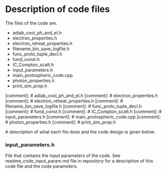 # Description of code files

The files of the code are. 

- adiab_cool_ph_and_el.h
- electron_properties.h
- electron_reheat_properties.h
- filename_bin_save_logfile.h
- func_proto_tuple_decl.h
- fund_const.h
- IC_Compton_scatt.h
- input_parameters.h
- main_protospheric_code.cpp
- photon_properties.h
- print_sim_prop.h

[comment]: # adiab_cool_ph_and_el.h
[comment]: # electron_properties.h
[comment]: # electron_reheat_properties.h
[comment]: # filename_bin_save_logfile.h
[comment]: # func_proto_tuple_decl.h
[comment]: # fund_const.h
[comment]: # IC_Compton_scatt.h
[comment]: # input_parameters.h
[comment]: # main_protospheric_code.cpp
[comment]: # photon_properties.h
[comment]: # print_sim_prop.h

A description of what each file does and the code design is given below.

### input_parameters.h
File that contains the input parameters of the code. See
readme_code_input_param.md file in repository for a description
of this code file and the code parameters.




